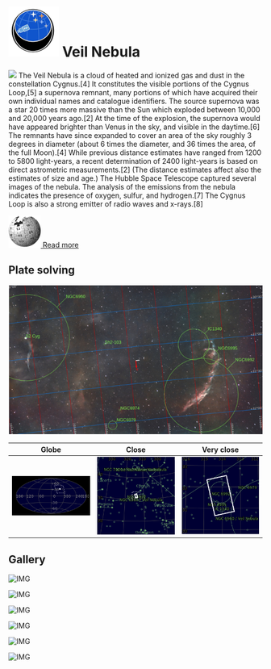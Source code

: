 # ![](..//Imaging//Common/pyl-tiny.png) Veil Nebula
![](..//Imaging//JPEG/Veil_Nebula+00+co.jpg)
The Veil Nebula is a cloud of heated and ionized gas and dust in the constellation Cygnus.[4] It constitutes the visible portions of the Cygnus Loop,[5] a supernova remnant, many portions of which have acquired their own individual names and catalogue identifiers. The source supernova was a star 20 times more massive than the Sun which exploded between 10,000 and 20,000 years ago.[2] At the time of the explosion, the supernova would have appeared brighter than Venus in the sky, and visible in the daytime.[6] The remnants have since expanded to cover an area of the sky roughly 3 degrees in diameter (about 6 times the diameter, and 36 times the area, of the full Moon).[4] While previous distance estimates have ranged from 1200 to 5800 light-years, a recent determination of 2400 light-years is based on direct astrometric measurements.[2] (The distance estimates affect also the estimates of size and age.) The Hubble Space Telescope captured several images of the nebula. The analysis of the emissions from the nebula indicates the presence of oxygen, sulfur, and hydrogen.[7] The Cygnus Loop is also a strong emitter of radio waves and x-rays.[8]

[![](..//Imaging//Common/Wikipedia.png) Read more](https://en.wikipedia.org/wiki/Veil_Nebula)
## Plate solving 


![IMG](..//Imaging//HD/Veil_Nebula_Annotated.jpg)


| Globe | Close | Very close |
| ----- | ----- | ----- |
|![IMG](..//Imaging//HD/Veil_Nebula_Globe.jpg) |![IMG](..//Imaging//HD/Veil_Nebula_Close.jpg) |![IMG](..//Imaging//HD/Veil_Nebula_Closer.jpg) |

## Gallery
![IMG](..//Imaging//JPEG/Veil_Nebula+00+co.jpg) 

![IMG](..//Imaging//JPEG/Veil_Nebula+01+co.jpg) 

![IMG](..//Imaging//JPEG/Veil_Nebula+02+co.jpg) 

![IMG](..//Imaging//JPEG/Veil_Nebula+03+co.jpg) 

![IMG](..//Imaging//JPEG/Veil_Nebula+04+co.jpg) 

![IMG](..//Imaging//JPEG/Veil_Nebula+00+bg.jpg)
